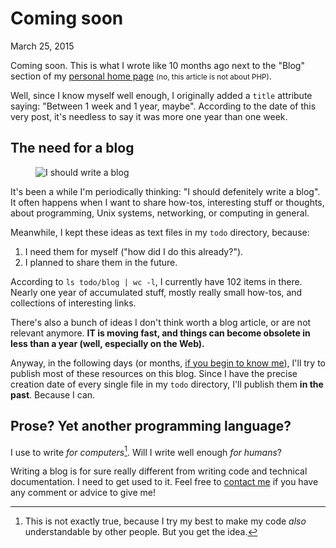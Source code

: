 Coming soon
===========
March 25, 2015

Coming soon. This is what I wrote like 10 months ago next to the "Blog"
section of my [personal home page][] <small>(no, this article is not
about PHP)</small>.

[personal home page]: https://val.codejam.info/

Well, since I know myself well enough, I originally added a `title`
attribute saying: "Between 1 week and 1 year, maybe". According to the
date of this very post, it's needless to say it was more one year than
one week.

The need for a blog
-------------------

<figure class="left">
  <img alt="I should write a blog" src="../../img/i-should-write-a-blog.jpg">
</figure>

It's been a while I'm periodically thinking: "I should defenitely write
a blog". It often happens when I want to share how-tos, interesting
stuff or thoughts, about programming, Unix systems, networking, or
computing in general.

Meanwhile, I kept these ideas as text files in my `todo` directory,
because:

1. I need them for myself ("how did I do this already?").
1. I planned to share them in the future.

According to `ls todo/blog | wc -l`, I currently have 102 items in
there. Nearly one year of accumulated stuff, mostly really small
how-tos, and collections of interesting links.

There's also a bunch of ideas I don't think worth a blog article, or are
not relevant anymore. **IT is moving fast, and things can become
obsolete in less than a year (well, especially on the Web).**

Anyway, in the following days (or months, [if you begin to know me][sp]),
I'll try to publish most of these resources on this blog.  Since I have
the precise creation date of every single file in my `todo` directory,
I'll publish them **in the past**. Because I can.

[sp]: http://www.structuredprocrastination.com/

Prose? Yet another programming language?
----------------------------------------

I use to write *for computers*[^1]. Will I write well enough *for
humans*?

Writing a blog is for sure really different from writing code and
technical documentation. I need to get used to it. Feel free to [contact
me][contact] if you have any comment or advice to give me!


[contact]: https://www.codejam.info/val.html#contact

[^1]: This is not exactly true, because I try my best to make my code
*also* understandable by other people. But you get the idea.

